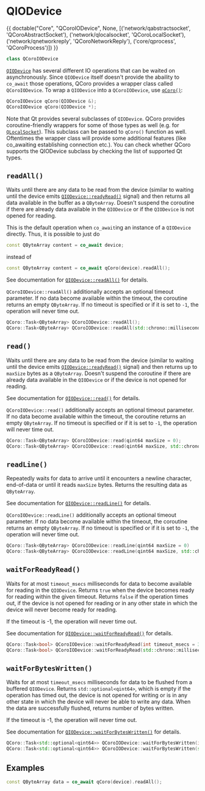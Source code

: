 <!--
SPDX-FileCopyrightText: 2022 Daniel Vrátil <dvratil@kde.org>

SPDX-License-Identifier: GFDL-1.3-or-later
-->

# QIODevice

{{
    doctable("Core", "QCoroIODevice", None,
            [('network/qabstractsocket', 'QCoroAbstractSocket'),
             ('network/qlocalsocket', 'QCoroLocalSocket'),
             ('network/qnetworkreply', 'QCoroNetworkReply'),
             ('core/qprocess', 'QCoroProcess')])
}}
```cpp
class QCoroIODevice
```

[`QIODevice`][qtdoc-qiodevice] has several different IO operations that can be waited on
asynchronously. Since `QIODevice` itself doesn't provide the abaility to `co_await` those
operations, QCoro provides a wrapper class called `QCoroIODevice`. To wrap a `QIODevice`
into a `QCoroIODevice`, use [`qCoro()`][qcoro-coro]:

```cpp
QCoroIODevice qCoro(QIODevice &);
QCoroIODevice qCoro(QIODevice *);
```

Note that Qt provides several subclasses of `QIODevice`. QCoro provides coroutine-friendly
wrappers for some of those types as well (e.g. for [`QLocalSocket`][qlocalsocket]). This
subclass can be passed to `qCoro()` function as well. Oftentimes the wrapper class
will provide some additional features (like co_awaiting establishing connection etc.).
You can check whether QCoro supports the QIODevice subclass by checking the list of supported
Qt types.

## `readAll()`

Waits until there are any data to be read from the device (similar to waiting until the device
emits [`QIODevice::readyRead()`][qtdoc-qiodevice-readyread] signal) and then returns all data
available in the buffer as a `QByteArray`. Doesn't suspend the coroutine if there are already
data available in the `QIODevice` or if the `QIODevice` is not opened for reading.

This is the default operation when `co_await`ing an instance of a `QIODevice` directly. Thus,
it is possible to just do

```cpp
const QByteArray content = co_await device;
```

instead of

```cpp
const QByteArray content = co_await qCoro(device).readAll();
```

See documentation for [`QIODevice::readAll()`][qtdoc-qiodevice-readall] for details.

`QCoroIODevice::readAll()` additionally accepts an optional timeout parameter. If no data
become available within the timeout, the coroutine returns an empty `QByteArray`. If no
timeout is specified or if it is set to `-1`, the operation will never time out.

```cpp
QCoro::Task<QByteArray> QCoroIODevice::readAll();
QCoro::Task<QByteArray> QCoroIODevice::readAll(std::chrono::milliseconds timeout);
```

## `read()`

Waits until there are any data to be read from the device (similar to waiting until the device
emits [`QIODevice::readyRead()`][qtdoc-qiodevice-readyread] signal) and then returns up to
`maxSize` bytes as a `QByteArray`. Doesn't suspend the coroutine if there are already data
available in the `QIODevice` or if the device is not opened for reading.

See documentation for [`QIODevice::read()`][qtdoc-qiodevice-read] for details.

`QCoroIODevice::read()` additionally accepts an optional timeout parameter. If no data
become available within the timeout, the coroutine returns an empty `QByteArray`. If no
timeout is specified or if it is set to `-1`, the operation will never time out.

```cpp
QCoro::Task<QByteArray> QCoroIODevice::read(qint64 maxSize = 0);
QCoro::Task<QByteArray> QCoroIODevice::read(qint64 maxSize, std::chrono::milliseconds timeout);
```

## `readLine()`

Repeatedly waits for data to arrive until it encounters a newline character, end-of-data or
until it reads `maxSize` bytes. Returns the resulting data as `QByteArray`.

See documentation for [`QIODevice::readLine()`][qtdoc-qiodevice-readline] for details.

`QCoroIODevice::readLine()` additionally accepts an optional timeout parameter. If no data
become available within the timeout, the coroutine returns an empty `QByteArray`. If no
timeout is specified or if it is set to `-1`, the operation will never time out.

```cpp
QCoro::Task<QByteArray> QCoroIODevice::readLine(qint64 maxSize = 0)
QCoro::Task<QByteArray> QCoroIODevice::readLine(qint64 maxSize, std::chrono::milliseconds timeout);
```

## `waitForReadyRead()`

Waits for at most `timeout_msecs` milliseconds for data to become available for reading
in the `QIODevice`. Returns `true` when the device becomes ready for reading within the
given timeout. Returns `false` if the operation times out, if the device is not opened
for reading or in any other state in which the device will never become ready for reading.

If the timeout is -1, the operation will never time out.

See documentation for [`QIODevice::waitForReadyRead()`][qtdoc-qiodevice-waitforreadyread] for details.

```cpp
QCoro::Task<bool> QCoroIODevice::waitForReadyRead(int timeout_msecs = 30'000);
QCoro::Task<bool> QCoroIODevice::waitForReadyRead(std::chrono::milliseconds timeout);
```

## `waitForBytesWritten()`

Waits for at most `timeout_msecs` milliseconds for data to be flushed from a buffered
`QIODevice`. Returns `std::optional<qint64>`, which is empty if the operation has timed
out, the device is not opened for writing or is in any other state in which the device
will never be able to write any data. When the data are successfully flushed, returns
number of bytes written.

If the timeout is -1, the operation will never time out.

See documentation for [`QIODevice::waitForBytesWritten()`][qtdoc-qiodevice-waitforbyteswritten] for details.

```cpp
QCoro::Task<std::optional<qint64>> QCoroIODevice::waitForBytesWritten(int timeout_msecs = 30'000);
QCoro::Task<std::optional<qint64>> QCoroIODevice::waitForBytesWritten(std::chrono::milliseconds timeout);
```

## Examples

```cpp
const QByteArray data = co_await qCoro(device).readAll();
```

[qlocalsocket]: ../network/qlocalsocket.md
[qcoro-coro]: ../coro/coro.md
[qtdoc-qiodevice]: https://doc.qt.io/qt-5/qiodevice.html
[qtdoc-qiodevice-read]: https://doc.qt.io/qt-5/qiodevice.html#read
[qtdoc-qiodevice-readyread]: https://doc.qt.io/qt-5/qiodevice.html#readyRead
[qtdoc-qiodevice-readall]: https://doc.qt.io/qt-5/qiodevice.html#readAll
[qtdoc-qiodevice-readline]: https://doc.qt.io/qt-5/qiodevice.html#readLine
[qtdoc-qiodevice-waitforreadyread]: https://doc.qt.io/qt-5/qiodevice.html#waitForReadyRead
[qtdoc-qiodevice-waitforbyteswritten]: https://doc.qt.io/qt-5/qiodevice.html#waitForBytesWritten

